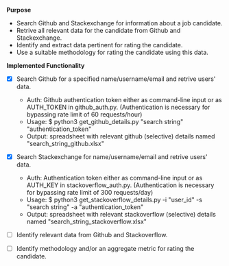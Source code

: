 __Purpose__
* Search Github and Stackexchange for information about a job candidate.
* Retrive all relevant data for the candidate from Github and Stackexchange.
* Identify and extract data pertinent for rating the candidate.
* Use a suitable methodology for rating the candidate using this data.

__Implemented Functionality__
- [x] Search Github for a specified name/username/email and retrive users' data.
  * Auth: Github authentication token either as command-line input or as AUTH_TOKEN in github_auth.py. (Authentication is necessary for bypassing rate limit of 60 requests/hour)
  * Usage: $ python3 get_github_details.py "search string" "authentication_token"
  * Output: spreadsheet with relevant github (selective) details named "search_string_github.xlsx"
- [x] Search Stackexchange for name/username/email and retrive users' data.
  * Auth: Authentication token either as command-line input or as AUTH_KEY in stackoverflow_auth.py. (Authentication is necessary for bypassing rate limit of 300 requests/day)
  * Usage: $ python3 get_stackoverflow_details.py -i "user_id" -s "search string" -a "authentication_token"
  * Output: spreadsheet with relevant stackoverflow (selective) details named "search_string_stackoverflow.xlsx"
- [ ] Identify relevant data from Github and Stackoverflow.
- [ ] Identify methodology and/or an aggregate metric for rating the candidate.


